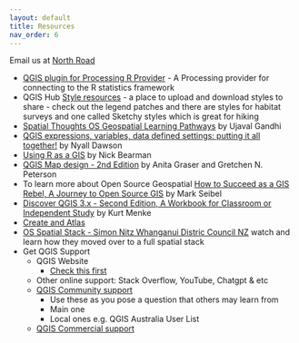 ```yaml
---
layout: default
title: Resources
nav_order: 6
---
```


Email us at [North Road](https://north-road.com/contact/)

- [QGIS plugin for Processing R Provider](https://plugins.qgis.org/plugins/processing_r/#plugin-details) - A Processing provider for connecting to the R statistics framework
- QGIS Hub [Style resources](https://hub.qgis.org/styles/) - a place to upload and download styles to share - check out the legend patches and there are styles for habitat surveys and one called Sketchy styles which is great for hiking
- [Spatial Thoughts OS Geospatial Learning Pathways](https://spatialthoughts.com/learning-paths/) by Ujaval Gandhi
- [QGIS expressions, variables, data defined settings: putting it all together!](https://www.youtube.com/watch?v=h-mpUkwDdOQ) by Nyall Dawson
- [Using R as a GIS](https://locatepress.com/book/rgis) by Nick Bearman  
- [QGIS Map design - 2nd Edition](https://locatepress.com/book/qmd2) by Anita Graser and Gretchen N. Peterson  
- To learn more about Open Source Geospatial [How to Succeed as a GIS Rebel, A Journey to Open Source GIS](https://locatepress.com/book/osgis) by Mark Seibel  
- [Discover QGIS 3.x - Second Edition, A Workbook for Classroom or Independent Study](https://locatepress.com/book/dq32) by Kurt Menke  
- [Create and Atlas](https://docs.qgis.org/3.40/en/docs/training_manual/forestry/forest_maps.html)  
- [OS Spatial Stack - Simon Nitz Whanganui Distric Council NZ](https://www.youtube.com/watch?v=OWKqzEBRRD8) watch and learn how they moved over to a full spatial stack
- Get QGIS Support
  - QGIS Website
      - [Check this first](https://qgis.org/resources/hub/)
  - Other online support: Stack Overflow, YouTube, Chatgpt & etc
  - [QGIS Community support](https://qgis.org/resources/support/)
    - Use these as you pose a question that others may learn from
    - Main one
    - Local ones e.g. QGIS Australia User List
  - [QGIS Commercial support](https://qgis.org/resources/support/commercial-support/)
  
  

